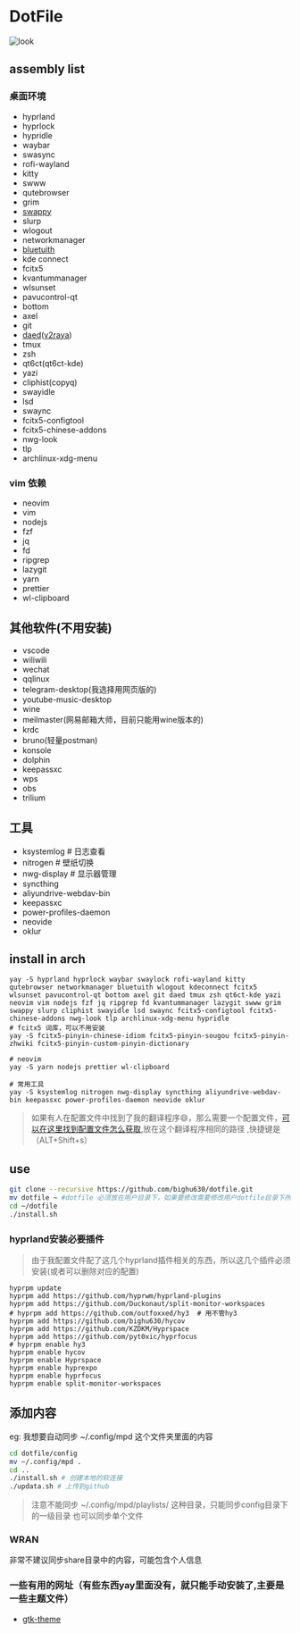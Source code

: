 # DotFile

![look](https://s2.loli.net/2025/01/03/Nt2gp9HYs3Ax7Zy.png)

## assembly list

### 桌面环境

- hyprland
- hyprlock
- hypridle
- waybar
- swasync
- rofi-wayland
- kitty
- swww
- qutebrowser
- grim
- [swappy](https://github.com/bighu630/swappy)
- slurp
- wlogout
- networkmanager
- [bluetuith](https://github.com/darkhz/bluetuith)
- kde connect
- fcitx5
- kvantummanager
- wlsunset
- pavucontrol-qt
- bottom
- axel
- git
- [daed](https://github.com/daeuniverse/daed)([v2raya](https://github.com/v2rayA/v2rayA))
- tmux
- zsh
- qt6ct(qt6ct-kde)
- yazi
- cliphist(copyq)
- swayidle
- lsd
- swaync
- fcitx5-configtool
- fcitx5-chinese-addons
- nwg-look
- tlp
- archlinux-xdg-menu

### vim 依赖

- neovim
- vim
- nodejs
- fzf
- jq
- fd
- ripgrep
- lazygit
- yarn
- prettier
- wl-clipboard

## 其他软件(不用安装)

- vscode
- wiliwili
- wechat
- qqlinux
- telegram-desktop(我选择用网页版的)
- youtube-music-desktop
- wine
- meilmaster(网易邮箱大师，目前只能用wine版本的)
- krdc
- bruno(轻量postman)
- konsole
- dolphin
- keepassxc
- wps
- obs
- trilium

## 工具

- ksystemlog # 日志查看
- nitrogen # 壁纸切换
- nwg-display # 显示器管理
- syncthing
- aliyundrive-webdav-bin
- keepassxc
- power-profiles-daemon
- neovide
- oklur

## install in arch

```shell
yay -S hyprland hyprlock waybar swaylock rofi-wayland kitty qutebrowser networkmanager bluetuith wlogout kdeconnect fcitx5 wlsunset pavucontrol-qt bottom axel git daed tmux zsh qt6ct-kde yazi neovim vim nodejs fzf jq ripgrep fd kvantummanager lazygit swww grim swappy slurp cliphist swayidle lsd swaync fcitx5-configtool fcitx5-chinese-addons nwg-look tlp archlinux-xdg-menu hypridle
# fcitx5 词库，可以不用安装
yay -S fcitx5-pinyin-chinese-idiom fcitx5-pinyin-sougou fcitx5-pinyin-zhwiki fcitx5-pinyin-custom-pinyin-dictionary

# neovim
yay -S yarn nodejs prettier wl-clipboard

# 常用工具
yay -S ksystemlog nitrogen nwg-display syncthing aliyundrive-webdav-bin keepassxc power-profiles-daemon neovide oklur
```

> 如果有人在配置文件中找到了我的翻译程序😄，那么需要一个配置文件，[可以在这里找到配置文件怎么获取](https://github.com/bighu630/translate-tui),放在这个翻译程序相同的路径 ,快捷键是（ALT+Shift+s）

## use

```bash
git clone --recursive https://github.com/bighu630/dotfile.git
mv dotfile ~ #dotfile 必须放在用户目录下，如果要修改需要修改用户dotfile目录下所有的 `~/dotfile`
cd ~/dotfile
./install.sh
```

### hyprland安装必要插件

> 由于我配置文件配了这几个hyprland插件相关的东西，所以这几个插件必须安装(或者可以删除对应的配置)

```shell
hyprpm update
hyprpm add https://github.com/hyprwm/hyprland-plugins
hyprpm add https://github.com/Duckonaut/split-monitor-workspaces
# hyprpm add https://github.com/outfoxxed/hy3  # 用不管hy3
hyprpm add https://github.com/bighu630/hycov
hyprpm add https://github.com/KZDKM/Hyprspace
hyprpm add https://github.com/pyt0xic/hyprfocus
# hyprpm enable hy3
hyprpm enable hycov
hyprpm enable Hyprspace
hyprpm enable hyprexpo
hyprpm enable hyprfocus
hyprpm enable split-monitor-workspaces
```

## 添加内容

eg: 我想要自动同步 ~/.config/mpd 这个文件夹里面的内容

```sh
cd dotfile/config
mv ~/.config/mpd .
cd ..
./install.sh # 创建本地的软连接
./updata.sh # 上传到github
```

> 注意不能同步 ~/.config/mpd/playlists/ 这种目录，只能同步config目录下的一级目录
> 也可以同步单个文件

### WRAN

非常不建议同步share目录中的内容，可能包含个人信息

### 一些有用的网址（有些东西yay里面没有，就只能手动安装了,主要是一些主题文件）

- [gtk-theme](https://github.com/vinceliuice/WhiteSur-gtk-theme)
